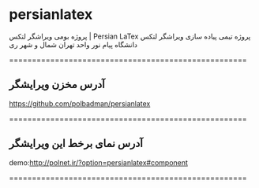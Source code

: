 # persianlatex

پروژه بومی ویراشگر لتکس | Persian LaTex 
پروژه تیمی پیاده سازی ویراشگر لتکس
دانشگاه پیام نور واحد تهران شمال و شهر ری



====================================================

## آدرس مخزن ویرایشگر
https://github.com/polbadman/persianlatex

====================================================
## آدرس نمای برخط این ویرایشگر
demo:http://polnet.ir/?option=persianlatex#component

====================================================
